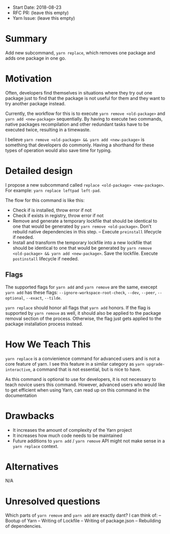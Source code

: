 - Start Date: 2018-08-23
- RFC PR: (leave this empty)
- Yarn Issue: (leave this empty)

# Summary

Add new subcommand, `yarn replace`, which removes one package and adds one package in one go.

# Motivation

Often, developers find themselves in situations where they try out one package just to find that the package is not useful for them and they want to try another package instead.

Currently, the workflow for this is to execute `yarn remove <old-package>` and `yarn add <new-package>` sequentially. By having to execute two commands, native packages recompilation and other redundant tasks have to be executed twice, resulting in a timewaste.

I believe `yarn remove <old-package> && yarn add <new-package>` is something that developers do commonly. Having a shorthand for these types of operation would also save time for typing.

# Detailed design

I propose a new subcommand called `replace <old-package> <new-package>`.  
For example: `yarn replace leftpad left-pad`.

The flow for this command is like this:

- Check if <old-package> is installed, throw error if not
- Check if <new-package> exists in registry, throw error if not
- Remove <old-package> and generate a temporary lockfile that should be identical to one that would be generated by `yarn remove <old-package>`. Don't rebuild native dependencies in this step.
– Execute `preinstall` lifecycle if needed.
- Install <old-package> and transform the temporary lockfile into a new lockfile that should be identical to one that would be generated by `yarn remove <old-package> && yarn add <new-package>`. Save the lockfile. Execute `postinstall` lifecycle if needed.


## Flags

The supported flags for `yarn add` and `yarn remove` are the same, execept `yarn add` has these flags: `--ignore-workspace-root-check`, `--dev`, `--peer`, `--optional`, `--exact`, `--tilde`.

`yarn replace` should honor all flags that `yarn add` honors. If the flag is supported by `yarn remove` as well, it should also be applied to the package removal section of the process. Otherwise, the flag just gets applied to the package installation process instead.

# How We Teach This

`yarn replace` is a convienience command for advanced users and is not a core feature of yarn.
I see this feature in a similar category as `yarn upgrade-interactive`, a command that is not essential, but is nice to have.

As this command is optional to use for developers, it is not necessary to teach novice users this command. However, advanced users who would like to get efficient when using Yarn, can read up on this command in the documentation


# Drawbacks

- It increases the amount of complexity of the Yarn project
- It increases how much code needs to be maintained
- Future additions to `yarn add` / `yarn remove` API might not make sense in a `yarn replace` context.

# Alternatives

N/A

# Unresolved questions

Which parts of `yarn remove` and `yarn add` are exactly 
dant? I can think of:
– Bootup of Yarn
– Writing of Lockfile
– Writing of package.json
– Rebuilding of dependencies.
